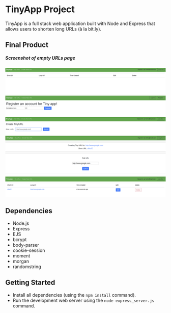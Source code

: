 # TinyApp Project

TinyApp is a full stack web application built with Node and Express that allows users to shorten long URLs (à la bit.ly).

## Final Product

##### Screenshot of empty URLs page
!["Screenshot of empty URLs page"](https://github.com/HoHoHoang/tinyapp/blob/master/docs/Main_Page.png)
!["Screenshot of register page"](https://github.com/HoHoHoang/tinyapp/blob/master/docs/Register_Page.png)
!["Screenshot of a user logged in and creating a new URL"](https://github.com/HoHoHoang/tinyapp/blob/master/docs/Create_and_Logged_In.png)
!["Screenshot of Tiny URL"](https://github.com/HoHoHoang/tinyapp/blob/master/docs/Tiny_URL.png)
!["Screenshot of a populated main page"](https://github.com/HoHoHoang/tinyapp/blob/master/docs/Populated_Main_Page.png)


## Dependencies

- Node.js
- Express
- EJS
- bcrypt
- body-parser
- cookie-session
- moment
- morgan
- randomstring

## Getting Started

- Install all dependencies (using the `npm install` command).
- Run the development web server using the `node express_server.js` command.